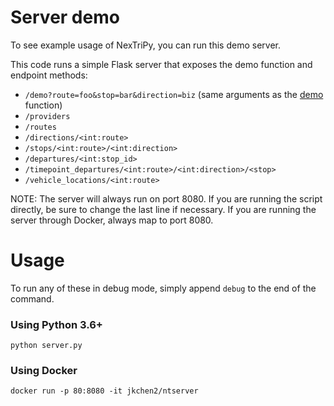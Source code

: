 # Server demo
To see example usage of NexTriPy, you can run this demo server.

This code runs a simple Flask server that exposes the demo function and endpoint methods:
* `/demo?route=foo&stop=bar&direction=biz` (same arguments as the [demo](https://jkchen2.github.io/NexTriPy/nextrip.html#nextrip.demo) function)
* `/providers`
* `/routes`
* `/directions/<int:route>`
* `/stops/<int:route>/<int:direction>`
* `/departures/<int:stop_id>`
* `/timepoint_departures/<int:route>/<int:direction>/<stop>`
* `/vehicle_locations/<int:route>`

NOTE: The server will always run on port 8080. If you are running the script directly, be sure to change the last line if necessary. If you are running the server through Docker, always map to port 8080.

# Usage
To run any of these in debug mode, simply append `debug` to the end of the command.

### Using Python 3.6+
`python server.py`

### Using Docker
`docker run -p 80:8080 -it jkchen2/ntserver`
